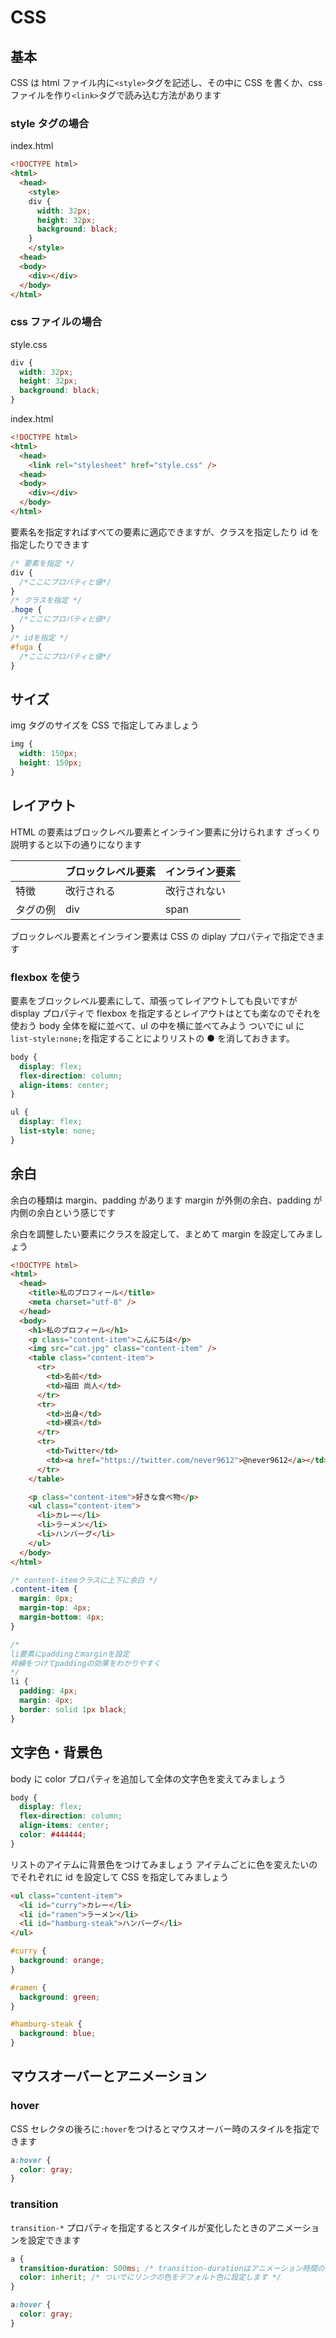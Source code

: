 # CSS

## 基本

CSS は html ファイル内に`<style>`タグを記述し、その中に CSS を書くか、css ファイルを作り`<link>`タグで読み込む方法があります

### style タグの場合

index.html

```html
<!DOCTYPE html>
<html>
  <head>
    <style>
    div {
      width: 32px;
      height: 32px;
      background: black;
    }
    </style>
  <head>
  <body>
    <div></div>
  </body>
</html>
```

### css ファイルの場合

style.css

```css
div {
  width: 32px;
  height: 32px;
  background: black;
}
```

index.html

```html
<!DOCTYPE html>
<html>
  <head>
    <link rel="stylesheet" href="style.css" />
  <head>
  <body>
    <div></div>
  </body>
</html>
```

要素名を指定すればすべての要素に適応できますが、クラスを指定したり id を指定したりできます

```css
/* 要素を指定 */
div {
  /*ここにプロパティと値*/
}
/* クラスを指定 */
.hoge {
  /*ここにプロパティと値*/
}
/* idを指定 */
#fuga {
  /*ここにプロパティと値*/
}
```

## サイズ

img タグのサイズを CSS で指定してみましょう

```css
img {
  width: 150px;
  height: 150px;
}
```

## レイアウト

HTML の要素はブロックレベル要素とインライン要素に分けられます
ざっくり説明すると以下の通りになります

|          | ブロックレベル要素 | インライン要素 |
| -------- | ------------------ | -------------- |
| 特徴     | 改行される         | 改行されない   |
| タグの例 | div                | span           |

ブロックレベル要素とインライン要素は CSS の diplay プロパティで指定できます

### flexbox を使う

要素をブロックレベル要素にして、頑張ってレイアウトしても良いですが display プロパティで flexbox を指定するとレイアウトはとても楽なのでそれを使おう
body 全体を縦に並べて、ul の中を横に並べてみよう
ついでに ul に`list-style:none;`を指定することによりリストの ● を消しておきます。

```css
body {
  display: flex;
  flex-direction: column;
  align-items: center;
}

ul {
  display: flex;
  list-style: none;
}
```

## 余白

余白の種類は margin、padding があります
margin が外側の余白、padding が内側の余白という感じです

余白を調整したい要素にクラスを設定して、まとめて margin を設定してみましょう

```html
<!DOCTYPE html>
<html>
  <head>
    <title>私のプロフィール</title>
    <meta charset="utf-8" />
  </head>
  <body>
    <h1>私のプロフィール</h1>
    <p class="content-item">こんにちは</p>
    <img src="cat.jpg" class="content-item" />
    <table class="content-item">
      <tr>
        <td>名前</td>
        <td>福田 尚人</td>
      </tr>
      <tr>
        <td>出身</td>
        <td>横浜</td>
      </tr>
      <tr>
        <td>Twitter</td>
        <td><a href="https://twitter.com/never9612">@never9612</a></td>
      </tr>
    </table>

    <p class="content-item">好きな食べ物</p>
    <ul class="content-item">
      <li>カレー</li>
      <li>ラーメン</li>
      <li>ハンバーグ</li>
    </ul>
  </body>
</html>
```

```css
/* content-itemクラスに上下に余白 */
.content-item {
  margin: 0px;
  margin-top: 4px;
  margin-bottom: 4px;
}

/* 
li要素にpaddingとmarginを設定
枠線をつけてpaddingの効果をわかりやすく
*/
li {
  padding: 4px;
  margin: 4px;
  border: solid 1px black;
}
```

## 文字色・背景色

body に color プロパティを追加して全体の文字色を変えてみましょう

```css
body {
  display: flex;
  flex-direction: column;
  align-items: center;
  color: #444444;
}
```

リストのアイテムに背景色をつけてみましょう
アイテムごとに色を変えたいのでそれぞれに id を設定して CSS を指定してみましょう

```html
<ul class="content-item">
  <li id="curry">カレー</li>
  <li id="ramen">ラーメン</li>
  <li id="hamburg-steak">ハンバーグ</li>
</ul>
```

```css
#curry {
  background: orange;
}

#ramen {
  background: green;
}

#hamburg-steak {
  background: blue;
}
```

## マウスオーバーとアニメーション

### hover

CSS セレクタの後ろに`:hover`をつけるとマウスオーバー時のスタイルを指定できます

```css
a:hover {
  color: gray;
}
```

### transition

`transition-*` プロパティを指定するとスタイルが変化したときのアニメーションを設定できます

```css
a {
  transition-duration: 500ms; /* transition-durationはアニメーション時間の設定 */
  color: inherit; /* ついでにリンクの色をデフォルト色に設定します */
}

a:hover {
  color: gray;
}
```
